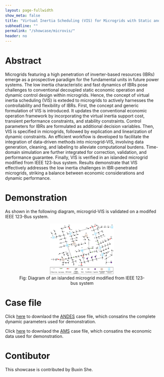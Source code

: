 ```yaml
---
layout: page-fullwidth
show_meta: false
title: "Virtual Inertia Scheduling (VIS) for Microgrids with Static and Dynamic Security Constraints"
subheadline: ""
permalink: "/showcase/microvis/"
header: no
---
```


# Abstract

Microgrids featuring a high penetration of inverter-based resources (IBRs) emerge as a prospective paradigm for the fundamental units in future power systems. The low inertia characteristic and fast dynamics of IBRs pose challenges to conventional decoupled static economic operation and dynamic control design within microgrids. Hence, the concept of virtual inertia scheduling (VIS) is exteded to microgrids to actively harnesses the controllability and flexibility of IBRs. First, the concept and generic formulation of VIS is introduced. It updates the conventional economic operation framework by incorporating the virtual inertia support cost, transient performance constraints, and stability constraints. Control parameters for IBRs are formulated as additional decision variables. Then, VIS is specified in microgrids, followed by explication and linearization of dynamic constraints. An efficient workflow is developed to facilitate the integration of data-driven methods into microgrid-VIS, involving data generation, cleaning, and labeling to alleviate computational burdens. Time-domain simulation are further integrated for correction, validation, and performance guarantee. Finally, VIS is verified in an islanded microgrid modified from IEEE 123-bus system. Results demonstrate that VIS effectively addresses the low inertia challenges in IBR-penetrated microgrids, striking a balance between economic considerations and dynamic performance.

# Demonstration

As shown in the following diagram, microgrid-VIS is validated on a modifed IEEE 123-Bus system.

<figure style="text-align: center;">
  <img src="/images/showcase/microvis/IEEE123bus.png" alt="VIS-123bus" style="width:50%;height:50%;">
  <figcaption>Fig: Diagram of an islanded microgrid modified from IEEE 123-bus system</figcaption>
</figure>

# Case file

Click [here](https://github.com/CURENT/demo/blob/master/demo/data/case/ieee123_andes_REGCV1.xlsx) to downlaod the [ANDES](https://docs.andes.app/en/latest/) case file, which consatins the complete dynamic parameters used for demonstration.

Click [here](https://github.com/CURENT/demo/blob/master/demo/data/case/ieee123_ams_REGCV1.xlsx) to downlaod the [AMS](https://ltb.readthedocs.io/projects/ams/en/latest/) case file, which consatins the economic data used for demonstration.

# Contibutor

This showcase is contributed by Buxin She.
